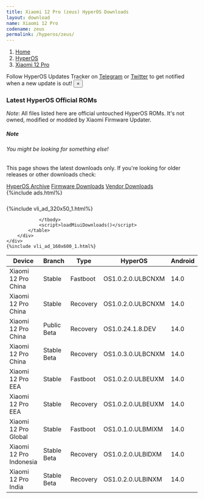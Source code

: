 ```yaml
---
title: Xiaomi 12 Pro (zeus) HyperOS Downloads
layout: download
name: Xiaomi 12 Pro
codename: zeus
permalink: /hyperos/zeus/
---
```

<nav aria-label="breadcrumb">
    <ol class="breadcrumb">
        <li class="breadcrumb-item"><a href="/">Home</a></li>
        <li class="breadcrumb-item"><a href="/hyperos/">HyperOS</a></li>
        <li class="breadcrumb-item active" aria-current="page"><a href="/hyperos/zeus/">Xiaomi 12 Pro</a></li>
    </ol>
</nav>
<div class="alert alert-primary alert-dismissible fade show" role="alert">
    Follow HyperOS Updates Tracker on <a href="https://t.me/MIUIUpdatesTracker" class="alert-link">Telegram</a>
     or <a href="https://twitter.com/MiFwUpdater" class="alert-link">Twitter</a> to get notified when a new update is out!
    <button type="button" class="close" data-dismiss="alert" aria-label="Close">
        <span aria-hidden="true">&times;</span>
    </button>
</div>

### Latest HyperOS Official ROMs
*Note*: All files listed here are official untouched HyperOS ROMs. It's not owned, modified or modded by Xiaomi Firmware Updater.
<div class="card">
  <div class="card-body">
    <h5 class="card-title">Note</h5>
    <h6 class="card-subtitle mb-2 text-muted">You might be looking for something else!</h6>
    <p class="card-text">This page shows the latest downloads only.
     If you're looking for older releases or other downloads check:</p>
    <a href="/archive/hyperos/zeus/" class="card-link">HyperOS Archive</a>
    <a href="/firmware/zeus/" class="card-link">Firmware Downloads</a>
    <a href="/vendor/zeus/" class="card-link">Vendor Downloads</a>
  </div>
</div>
{%include ads.html%}
<div class="row justify-content-center">
    <div class="col-10">
        <div class="table-responsive-md" style="margin-top: 25px;">
            {%include vli_ad_320x50_1.html%}
            <table id="miui" class="display dt-responsive nowrap compact table table-striped table-hover table-sm">
                <thead class="thead-dark">
                    <tr>
                        <th data-ref="device">Device</th>
                        <th data-ref="branch">Branch</th>
                        <th data-ref="type">Type</th>
                        <th data-ref="miui">HyperOS</th>
                        <th data-ref="android">Android</th>
                        <th data-ref="size">Size</th>
                        <th data-ref="size">Date</th>
                        <th data-ref="link">Link</th>
                    </tr>
                </thead>
                <tbody>
                <tr><td>Xiaomi 12 Pro China</td><td>Stable</td><td>Fastboot</td><td>OS1.0.2.0.ULBCNXM</td><td>14.0</td><td>7.5 GB</td><td>2024-02-19</td><td><a href="/hyperos/zeus/stable/OS1.0.2.0.ULBCNXM/">Download</a></td></tr>
<tr><td>Xiaomi 12 Pro China</td><td>Stable</td><td>Recovery</td><td>OS1.0.2.0.ULBCNXM</td><td>14.0</td><td>5.8 GB</td><td>2024-01-29</td><td><a href="/hyperos/zeus/stable/OS1.0.2.0.ULBCNXM/">Download</a></td></tr>
<tr><td>Xiaomi 12 Pro China</td><td>Public Beta</td><td>Recovery</td><td>OS1.0.24.1.8.DEV</td><td>14.0</td><td>5.7 GB</td><td>2024-01-12</td><td><a href="/hyperos/zeus/public beta/OS1.0.24.1.8.DEV/">Download</a></td></tr>
<tr><td>Xiaomi 12 Pro China</td><td>Stable Beta</td><td>Recovery</td><td>OS1.0.3.0.ULBCNXM</td><td>14.0</td><td>5.7 GB</td><td>2024-03-18</td><td><a href="/hyperos/zeus/stable beta/OS1.0.3.0.ULBCNXM/">Download</a></td></tr>
<tr><td>Xiaomi 12 Pro EEA</td><td>Stable</td><td>Fastboot</td><td>OS1.0.2.0.ULBEUXM</td><td>14.0</td><td>6.5 GB</td><td>2024-02-02</td><td><a href="/hyperos/zeus/stable/OS1.0.2.0.ULBEUXM/">Download</a></td></tr>
<tr><td>Xiaomi 12 Pro EEA</td><td>Stable</td><td>Recovery</td><td>OS1.0.2.0.ULBEUXM</td><td>14.0</td><td>5.3 GB</td><td>2024-01-19</td><td><a href="/hyperos/zeus/stable/OS1.0.2.0.ULBEUXM/">Download</a></td></tr>
<tr><td>Xiaomi 12 Pro Global</td><td>Stable</td><td>Fastboot</td><td>OS1.0.1.0.ULBMIXM</td><td>14.0</td><td>6.8 GB</td><td>2024-02-28</td><td><a href="/hyperos/zeus/stable/OS1.0.1.0.ULBMIXM/">Download</a></td></tr>
<tr><td>Xiaomi 12 Pro Indonesia</td><td>Stable Beta</td><td>Recovery</td><td>OS1.0.2.0.ULBIDXM</td><td>14.0</td><td>5.0 GB</td><td>2024-03-06</td><td><a href="/hyperos/zeus/stable beta/OS1.0.2.0.ULBIDXM/">Download</a></td></tr>
<tr><td>Xiaomi 12 Pro India</td><td>Stable Beta</td><td>Recovery</td><td>OS1.0.2.0.ULBINXM</td><td>14.0</td><td>5.2 GB</td><td>2024-03-01</td><td><a href="/hyperos/zeus/stable beta/OS1.0.2.0.ULBINXM/">Download</a></td></tr>

                </tbody>
                <script>loadMiuiDownloads()</script>
            </table>
        </div>
    </div>
    {%include vli_ad_160x600_1.html%}
</div>
